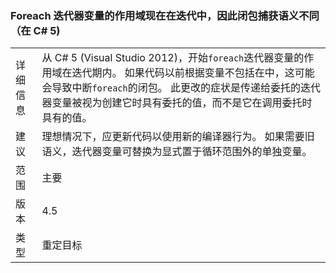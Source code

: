 ### <a name="foreach-iterator-variable-is-now-scoped-within-the-iteration-so-closure-capturing-semantics-are-different-in-c5"></a>Foreach 迭代器变量的作用域现在在迭代中，因此闭包捕获语义不同 （在 C# 5)

|   |   |
|---|---|
|详细信息|从 C# 5 (Visual Studio 2012)，开始<code>foreach</code>迭代器变量的作用域在迭代期内。 如果代码以前根据变量不包括在中，这可能会导致中断<code>foreach</code>的闭包。 此更改的症状是传递给委托的迭代器变量被视为创建它时具有委托的值，而不是它在调用委托时具有的值。|
|建议|理想情况下，应更新代码以使用新的编译器行为。 如果需要旧语义，迭代器变量可替换为显式置于循环范围外的单独变量。|
|范围|主要|
|版本|4.5|
|类型|重定目标|

